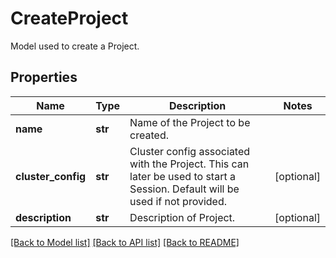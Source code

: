 # CreateProject

Model used to create a Project.
## Properties
Name | Type | Description | Notes
------------ | ------------- | ------------- | -------------
**name** | **str** | Name of the Project to be created. | 
**cluster_config** | **str** | Cluster config associated with the Project. This can later be used to start a Session. Default will be used if not provided. | [optional] 
**description** | **str** | Description of Project. | [optional] 

[[Back to Model list]](../README.md#documentation-for-models) [[Back to API list]](../README.md#documentation-for-api-endpoints) [[Back to README]](../README.md)


